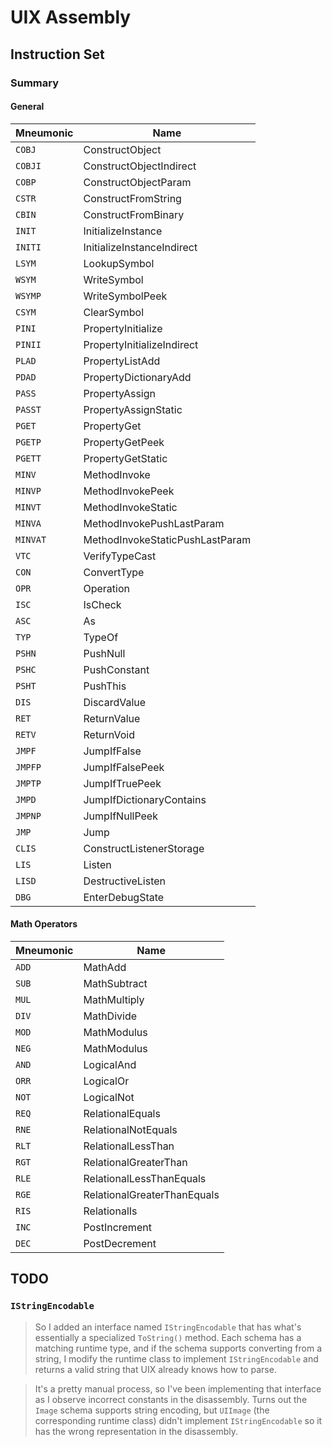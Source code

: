 # UIX Assembly
## Instruction Set
### Summary
#### General
Mneumonic | Name
--------- | ----
`COBJ` | ConstructObject
`COBJI` | ConstructObjectIndirect
`COBP` | ConstructObjectParam
`CSTR` | ConstructFromString
`CBIN` | ConstructFromBinary
`INIT` | InitializeInstance
`INITI` | InitializeInstanceIndirect
`LSYM` | LookupSymbol
`WSYM` | WriteSymbol
`WSYMP` | WriteSymbolPeek
`CSYM` | ClearSymbol
`PINI` | PropertyInitialize
`PINII` | PropertyInitializeIndirect
`PLAD` | PropertyListAdd
`PDAD` | PropertyDictionaryAdd
`PASS` | PropertyAssign
`PASST` | PropertyAssignStatic
`PGET` | PropertyGet
`PGETP` | PropertyGetPeek
`PGETT` | PropertyGetStatic
`MINV` | MethodInvoke
`MINVP` | MethodInvokePeek
`MINVT` | MethodInvokeStatic
`MINVA` | MethodInvokePushLastParam
`MINVAT` | MethodInvokeStaticPushLastParam
`VTC` | VerifyTypeCast
`CON` | ConvertType
`OPR` | Operation
`ISC` | IsCheck
`ASC` | As
`TYP` | TypeOf
`PSHN` | PushNull
`PSHC` | PushConstant
`PSHT` | PushThis
`DIS` | DiscardValue
`RET` | ReturnValue
`RETV` | ReturnVoid
`JMPF` | JumpIfFalse
`JMPFP` | JumpIfFalsePeek
`JMPTP` | JumpIfTruePeek
`JMPD` | JumpIfDictionaryContains
`JMPNP` | JumpIfNullPeek
`JMP` | Jump
`CLIS` | ConstructListenerStorage
`LIS` | Listen
`LISD` | DestructiveListen
`DBG` | EnterDebugState

#### Math Operators
Mneumonic | Name
--------- | ----
`ADD` | MathAdd
`SUB` | MathSubtract
`MUL` | MathMultiply
`DIV` | MathDivide
`MOD` | MathModulus
`NEG` | MathModulus
`AND` | LogicalAnd
`ORR` | LogicalOr
`NOT` | LogicalNot
`REQ` | RelationalEquals
`RNE` | RelationalNotEquals
`RLT` | RelationalLessThan
`RGT` | RelationalGreaterThan
`RLE` | RelationalLessThanEquals
`RGE` | RelationalGreaterThanEquals
`RIS` | RelationalIs
`INC` | PostIncrement
`DEC` | PostDecrement


## TODO

### `IStringEncodable`
> So I added an interface named `IStringEncodable` that has what's essentially a specialized `ToString()` method. Each schema has a matching runtime type, and if the schema supports converting from a string, I modify the runtime class to implement `IStringEncodable` and returns a valid string that UIX already knows how to parse.

> It's a pretty manual process, so I've been implementing that interface as I observe incorrect constants in the disassembly. Turns out the `Image` schema supports string encoding, but `UIImage` (the corresponding runtime class) didn't implement `IStringEncodable` so it has the wrong representation in the disassembly.
